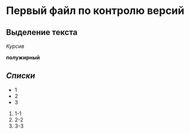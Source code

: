 # **Первый файл по контролю версий**

## Выделение текста

*Курсив*

**полужирный**

## *Списки*

* 1
* 2
* 3

1. 1-1
2. 2-2
3. 3-3

